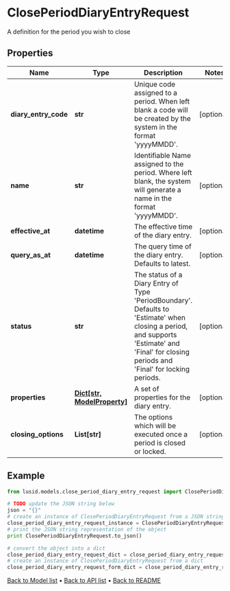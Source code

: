 # ClosePeriodDiaryEntryRequest

A definition for the period you wish to close

## Properties
Name | Type | Description | Notes
------------ | ------------- | ------------- | -------------
**diary_entry_code** | **str** | Unique code assigned to a period. When left blank a code will be created by the system in the format &#39;yyyyMMDD&#39;. | [optional] 
**name** | **str** | Identifiable Name assigned to the period. Where left blank, the system will generate a name in the format &#39;yyyyMMDD&#39;. | [optional] 
**effective_at** | **datetime** | The effective time of the diary entry. | [optional] 
**query_as_at** | **datetime** | The query time of the diary entry. Defaults to latest. | [optional] 
**status** | **str** | The status of a Diary Entry of Type &#39;PeriodBoundary&#39;. Defaults to &#39;Estimate&#39; when closing a period, and supports &#39;Estimate&#39; and &#39;Final&#39; for closing periods and &#39;Final&#39; for locking periods. | [optional] 
**properties** | [**Dict[str, ModelProperty]**](ModelProperty.md) | A set of properties for the diary entry. | [optional] 
**closing_options** | **List[str]** | The options which will be executed once a period is closed or locked. | [optional] 

## Example

```python
from lusid.models.close_period_diary_entry_request import ClosePeriodDiaryEntryRequest

# TODO update the JSON string below
json = "{}"
# create an instance of ClosePeriodDiaryEntryRequest from a JSON string
close_period_diary_entry_request_instance = ClosePeriodDiaryEntryRequest.from_json(json)
# print the JSON string representation of the object
print ClosePeriodDiaryEntryRequest.to_json()

# convert the object into a dict
close_period_diary_entry_request_dict = close_period_diary_entry_request_instance.to_dict()
# create an instance of ClosePeriodDiaryEntryRequest from a dict
close_period_diary_entry_request_form_dict = close_period_diary_entry_request.from_dict(close_period_diary_entry_request_dict)
```
[Back to Model list](../README.md#documentation-for-models) &#8226; [Back to API list](../README.md#documentation-for-api-endpoints) &#8226; [Back to README](../README.md)


